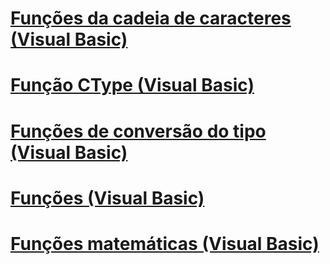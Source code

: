 # [Funções da cadeia de caracteres (Visual Basic)](string-functions.md)
# [Função CType (Visual Basic)](ctype-function.md)
# [Funções de conversão do tipo (Visual Basic)](type-conversion-functions.md)
# [Funções (Visual Basic)](index.md)
# [Funções matemáticas (Visual Basic)](math-functions.md)
